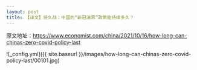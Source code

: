 ```yaml
---
layout: post
title: 【译文】持久战：中国的“新冠清零”政策能持续多久？
---
```


原文地址：https://www.economist.com/china/2021/10/16/how-long-can-chinas-zero-covid-policy-last

![_config.yml]({{ site.baseurl }}/images/how-long-can-chinas-zero-covid-policy-last/00101.jpg)


